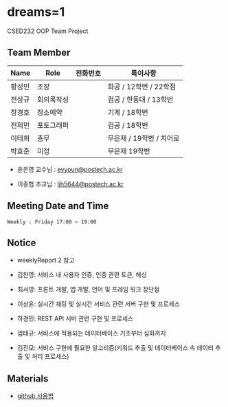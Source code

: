 # dreams=1

CSED232 OOP Team Project



## Team Member

| Name   | Role       | 전화번호 | 특이사항                 |
| ------ | ---------- | -------- | ------------------------ |
| 황성민 | 조장       |          | 화공 / 12학번 /  22학점  |
| 전상규 | 회의록작성 |          | 컴공 / 한동대 / 13학번   |
| 장경호 | 장소예약   |          | 기계 / 18학번            |
| 전제민 | 포토그래퍼 |          | 컴공 / 18학번            |
| 이태희 | 총무       |          | 무은재 / 19학번 / 치어로 |
| 박효준 | 미정       |          | 무은재 19학번            |

- 윤은영 교수님 : eyyoun@postech.ac.kr

- 이종협 조교님 : ljh5644@postech.ac.kr

  

## Meeting Date and Time

```
Weekly : Friday 17:00 ~ 19:00
```



## Notice

- weeklyReport 2 참고



- 김찬영: 서비스 내 사용자 인증, 인증 관련 토큰, 해싱

- 최서영: 프론트 개발, 앱 개발, 언어 및 프레임 워크 장단점

- 이상윤: 실시간 채팅 및 실시간 서비스 관련 서버 구현 및 프로세스

- 하경민: REST API 서버 관련 구현 및 프로세스

- 엄태규: 서비스에 적용되는 데이터베이스 기초부터 심화까지

- 김진모: 서비스 구현에 필요한 알고리즘(키워드 추출 및 데이터베이스 속 데이터 추출 및 처리 프로세스)

## Materials

- [github 사용법]([https://milooy](https://milooy/).[wordpress.com/2017/06/21/working-together-with-github-tutorial/](http://wordpress.com/2017/06/21/working-together-with-github-tutorial/))